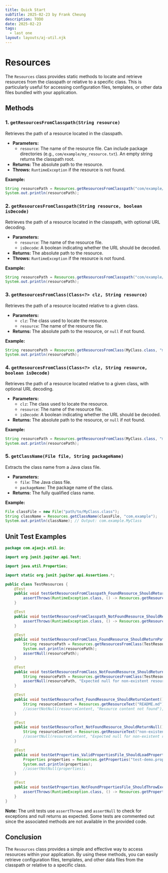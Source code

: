 ```yaml
---
title: Quick Start
subTitle: 2025-02-23 by Frank Cheung
description: TODO
date: 2025-02-23
tags:
  - last one
layout: layouts/aj-util.njk
---
```


# Resources

The `Resources` class provides static methods to locate and retrieve resources from the classpath or relative to a specific class. This is particularly useful for accessing configuration files, templates, or other data
files bundled with your application.

## Methods

### 1. `getResourcesFromClasspath(String resource)`

Retrieves the path of a resource located in the classpath.

* **Parameters:**
    * `resource`: The name of the resource file. Can include package directories (e.g., `com/example/my_resource.txt`). An empty string returns the classpath root.
* **Returns:** The absolute path to the resource.
* **Throws:** `RuntimeException` if the resource is not found.

**Example:**

```java
String resourcePath = Resources.getResourcesFromClasspath("com/example/config.properties");
System.out.println(resourcePath);
```

### 2. `getResourcesFromClasspath(String resource, boolean isDecode)`

Retrieves the path of a resource located in the classpath, with optional URL decoding.

* **Parameters:**
    * `resource`: The name of the resource file.
    * `isDecode`: A boolean indicating whether the URL should be decoded.
* **Returns:** The absolute path to the resource.
* **Throws:** `RuntimeException` if the resource is not found.

**Example:**

```java
String resourcePath = Resources.getResourcesFromClasspath("com/example/config.properties", true);
System.out.println(resourcePath);
```

### 3. `getResourcesFromClass(Class<?> clz, String resource)`

Retrieves the path of a resource located relative to a given class.

* **Parameters:**
    * `clz`: The class used to locate the resource.
    * `resource`: The name of the resource file.
* **Returns:** The absolute path to the resource, or `null` if not found.

**Example:**

```java
String resourcePath = Resources.getResourcesFromClass(MyClass.class, "my_resource.txt");
System.out.println(resourcePath);
```

### 4. `getResourcesFromClass(Class<?> clz, String resource, boolean isDecode)`

Retrieves the path of a resource located relative to a given class, with optional URL decoding.

* **Parameters:**
    * `clz`: The class used to locate the resource.
    * `resource`: The name of the resource file.
    * `isDecode`: A boolean indicating whether the URL should be decoded.
* **Returns:** The absolute path to the resource, or `null` if not found.

**Example:**

```java
String resourcePath = Resources.getResourcesFromClass(MyClass.class, "my_resource.txt", true);
System.out.println(resourcePath);
```

### 5. `getClassName(File file, String packageName)`

Extracts the class name from a Java class file.

* **Parameters:**
    * `file`: The Java class file.
    * `packageName`: The package name of the class.
* **Returns:** The fully qualified class name.

**Example:**

```java
File classFile = new File("path/to/MyClass.class");
String className = Resources.getClassName(classFile, "com.example");
System.out.println(className); // Output: com.example.MyClass
```

## Unit Test Examples

```java
package com.ajaxjs.util.io;

import org.junit.jupiter.api.Test;

import java.util.Properties;

import static org.junit.jupiter.api.Assertions.*;

public class TestResources {
    @Test
    public void testGetResourcesFromClasspath_FoundResource_ShouldReturnPath() {
        assertThrows(RuntimeException.class, () -> Resources.getResourcesFromClasspath("\\com\\test.txt"));
    }

    @Test
    public void testGetResourcesFromClasspath_NotFoundResource_ShouldReturnNull() {
        assertThrows(RuntimeException.class, () -> Resources.getResourcesFromClasspath("application.yml"));
    }

    @Test
    public void testGetResourcesFromClass_FoundResource_ShouldReturnPath() {
        String resourcePath = Resources.getResourcesFromClass(TestResources.class, "test.txt");
        System.out.println(resourcePath);
        assertNull(resourcePath);
    }

    @Test
    public void testGetResourcesFromClass_NotFoundResource_ShouldReturnNull() {
        String resourcePath = Resources.getResourcesFromClass(TestResources.class, "non-existent-resource.txt");
        assertNull(resourcePath, "Expected null for non-existent resource");
    }

    @Test
    public void testGetResourceText_FoundResource_ShouldReturnContent() {
        String resourceContent = Resources.getResourceText("README.md");
        //assertNotNull(resourceContent, "Resource content not found");
    }

    @Test
    public void testGetResourceText_NotFoundResource_ShouldReturnNull() {
        String resourceContent = Resources.getResourceText("non-existent-file.md");
        //assertNull(resourceContent, "Expected null for non-existent resource");
    }

    @Test
    public void testGetProperties_ValidPropertiesFile_ShouldLoadProperties() {
        Properties properties = Resources.getProperties("test-demo.properties");
        System.out.println(properties);
        //assertNotNull(properties);
    }

    @Test
    public void testGetProperties_NotFoundPropertiesFile_ShouldThrowException() {
        assertThrows(RuntimeException.class, () -> Resources.getProperties("application.properties"));
    }
}
```

**Note:** The unit tests use `assertThrows` and `assertNull` to check for exceptions and null returns as expected. Some tests are commented out since the associated methods are not available in the provided code.

## Conclusion

The `Resources` class provides a simple and effective way to access resources within your application. By using these methods, you can easily retrieve configuration files, templates, and other data files from the
classpath or relative to a specific class.